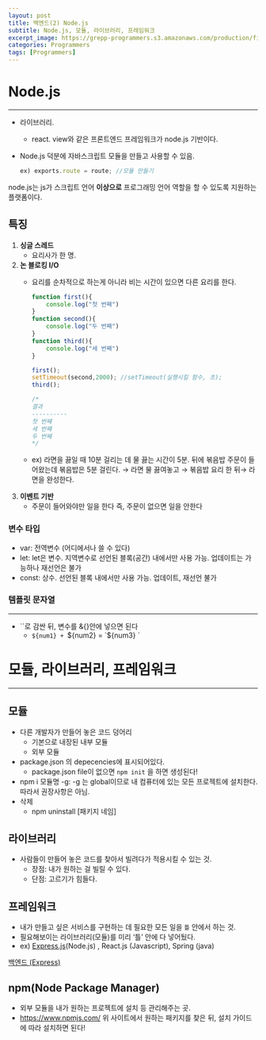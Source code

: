 ```yaml
---
layout: post
title: 백엔드(2) Node.js
subtitle: Node.js, 모듈, 라이브러리, 프레임워크
excerpt_image: https://grepp-programmers.s3.amazonaws.com/production/file_resource/6737/Dev_Thumnail_Web_Full_Stack_4th.png
categories: Programmers
tags: [Programmers]
---
```


# Node.js

---

- 라이브러리.
    - react. view와 같은 프론트엔드 프레임워크가  node.js 기반이다.
- Node.js 덕분에 자바스크립트 모듈을 만들고 사용할 수 있음.
    
    ```jsx
    ex) exports.route = route; //모듈 만들기
    ```
    

node.js는 js가 스크립트 언어 **이상으로** 프로그래밍 언어 역할을 할 수 있도록 지원하는 플랫폼이다. 

## 특징

1. **싱글 스레드**
    - 요리사가 한 명.
2. **논 블로킹 I/O** 
    - 요리를 순차적으로 하는게 아니라  비는 시간이 있으면 다른 요리를 한다.
        
        ```jsx
        function first(){
            console.log("첫 번째")
        }
        function second(){
            console.log("두 번째")
        }
        function third(){
            console.log("세 번째")
        }
        
        first();
        setTimeout(second,2000); //setTimeout(실행시킬 함수, 초);
        third();
        
        /*
        결과
        ----------
        첫 번째
        세 번째 
        두 번째
        */
        ```
        
    - ex) 라면을 끓일 때 10분 걸리는 데 물 끓는 시간이 5분. 뒤에 볶음밥 주문이 들어왔는데 볶음밥은 5분 걸린다. 
    → 라면 물 끓여놓고 → 볶음밥 요리 한 뒤→ 라면을 완성한다.
3. **이벤트 기반**
    - 주문이 들어와야만 일을 한다 즉,  주문이 없으면 일을 안한다

### 변수 타입

- var: 전역변수 (어디에서나 쓸 수 있다)
- let: let은 변수. 지역변수로 선언된 블록(공간) 내에서만 사용 가능.  업데이트는 가능하나 재선언은 불가
- const: 상수. 선언된 블록 내에서만 사용 가능. 업데이트, 재선언 불가

### 템플릿 문자열

---

- ``로 감싼 뒤, 변수를 &{}안에 넣으면 된다
    - `${num1} + `${num2} = `${num3}  `

# 모듈, 라이브러리, 프레임워크

---

## 모듈

- 다른 개발자가 만들어 놓은 코드 덩어리
    - 기본으로 내장된 내부 모듈
    - 외부 모듈
- package.json 의  depecencies에 표시되어있다.
    - package.json file이 없으면 `npm init` 을 하면 생성된다!
- npm i 모듈명  -g: -g 는 global이므로 내 컴퓨터에 있는 모든 프로젝트에 설치한다. 따라서 권장사항은 아님.
- 삭제
    - npm uninstall [패키지 네임]

## 라이브러리

- 사람들이 만들어 놓은 코드를 찾아서 빌려다가 적용시킬 수 있는 것.
    - 장점: 내가 원하는 걸 빌릴 수 있다.
    - 단점: 고르기가 힘들다.

## 프레임워크

- 내가 만들고 싶은 서비스를 구현하는 데 필요한 모든 일을 `틀` 안에서  하는 것.
- 필요해보이는 라이브러리(모듈)를 미리 ‘틀’ 안에 다 넣어뒀다.
- ex) [Express.js](https://yubeenpark.github.io/programmers/3week3)(Node.js)  , React.js (Javascript), Spring (java)

[백엔드 (Express)](https://yubeenpark.github.io/programmers/3week3)

## npm(Node Package Manager)

- 외부 모듈을 내가 원하는 프로젝트에 설치 등 관리해주는 곳.
- https://www.npmjs.com/
위 사이트에서 원하는 패키지를 찾은 뒤, 설치 가이드에 따라 설치하면 된다!

